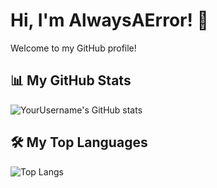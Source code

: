 # Hi, I'm AlwaysAError! 👋

Welcome to my GitHub profile!

## 📊 My GitHub Stats
![YourUsername's GitHub stats](https://github-readme-stats.vercel.app/api?username=AlwaysAError&show_icons=true&theme=radical)

## 🛠️ My Top Languages
![Top Langs](https://github-readme-stats.vercel.app/api/top-langs/?username=AlwaysAError&layout=compact&theme=radical)
